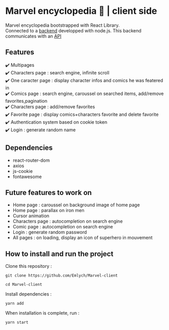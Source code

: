 # Marvel encyclopedia 🦸 | client side

Marvel encyclopedia bootstrapped with React Library.
<br>
Connected to a [backend](https://github.com/Emlych/Marvel-clone-back) developped with node.js. This backend communicates with an [API](https://lereacteur-marvel-api.netlify.app/documentation)

## Features

✔️ Multipages<br>
✔️ Characters page : search engine, infinite scroll<br>
✔️ One caracter page : display character infos and comics he was featered in<br>
✔️ Comics page : search engine, caroussel on searched items, add/remove favorites,pagination<br>
✔️ Characters page : add/remove favorites<br>
✔️ Favorite page : display comics+characters favorite and delete favorite<br>
✔️ Authentication system based on cookie token<br>
✔️ Login : generate random name

## Dependencies

- react-router-dom
- axios
- js-cookie
- fontawesome

## Future features to work on

- Home page : caroussel on background image of home page
- Home page : parallax on iron men
- Cursor animation
- Characters page : autocompletion on search engine
- Comic page : autocompletion on search engine
- Login : generate random password
- All pages : on loading, display an icon of superhero in mouvement

## How to install and run the project

Clone this repository :

`git clone https://github.com/Emlych/Marvel-client`

`cd Marvel-client`

Install dependencies :

`yarn add `

When installation is complete, run :

`yarn start`
